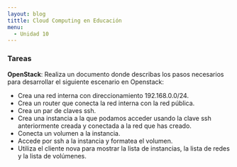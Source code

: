 ```yaml
---
layout: blog
tittle: Cloud Computing en Educación
menu:
  - Unidad 10
---
```


### Tareas


**OpenStack**: Realiza un documento donde describas los pasos necesarios para desarrollar el siguiente escenario en Openstack:

* Crea una red interna con direccionamiento 192.168.0.0/24.
* Crea un router que conecta la red interna con la red pública.
* Crea un par de claves ssh.
* Crea una instancia a la que podamos acceder usando la clave ssh anteriormente creada y conectada a la red que has creado.
* Conecta un volumen a la instancia.
* Accede por ssh a la instancia y formatea el volumen.
* Utiliza el cliente nova para mostrar la lista de instancias, la lista de redes y la lista de volúmenes.
